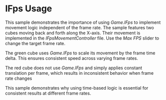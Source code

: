 # IFps Usage

This sample demonstrates the importance of using *Game.IFps* to implement movement logic independent of the frame rate.
The sample features two cubes moving back and forth along the X-axis. Their movement is implemented in the *IFpsMovementController* file. Use the *Max FPS* slider to change the target frame rate.

The green cube uses *Game.IFps* to scale its movement by the frame time delta. This ensures consistent speed across varying frame rates.

The red cube does not use *Game.IFps* and simply applies constant translation per frame, which results in inconsistent behavior when frame rate changes

This sample demonstrates why using time-based logic is essential for consistent results at different frame rates.